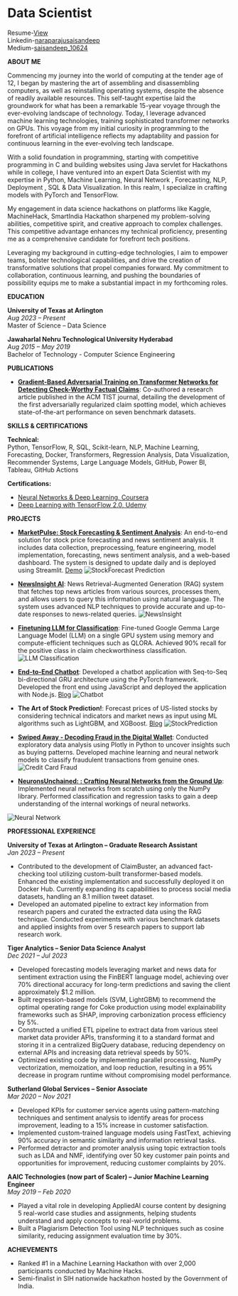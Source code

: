 # Data Scientist

Resume-[View](https://drive.google.com/file/d/18fQgDbzTJlq1562SlIhNEk5thCBmRn58/view?usp=sharing)<br>
Linkedin-[naraparajusaisandeep](https://www.linkedin.com/in/naraparajusaisandeep/)<br>
Medium-[saisandeep_10624](https://medium.com/@saisandeep_10624)

**ABOUT ME**

Commencing my journey into the world of computing at the tender age of 12, I began by mastering the art of assembling and disassembling computers, as well as reinstalling operating systems, despite the absence of readily available resources. This self-taught expertise laid the groundwork for what has been a remarkable 15-year voyage through the ever-evolving landscape of technology. Today, I leverage advanced machine learning technologies, training sophisticated transformer networks on GPUs. This voyage from my initial curiosity in programming to the forefront of artificial intelligence reflects my adaptability and passion for continuous learning in the ever-evolving tech landscape.

With a solid foundation in programming, starting with competitive programming in C and building websites using Java servlet for Hackathons while in college, I have ventured into an expert Data Scientist with my expertise in Python, Machine Learning, Neural Network , Forecasting, NLP, Deployment , SQL & Data Visualization. In this realm, I specialize in crafting models with PyTorch and TensorFlow.

My engagement in data science hackathons on platforms like Kaggle, MachineHack, SmartIndia Hackathon sharpened my problem-solving abilities, competitive spirit, and creative approach to complex challenges. This competitive advantage enhances my technical proficiency, presenting me as a comprehensive candidate for forefront tech positions.

Leveraging my background in cutting-edge technologies, I aim to empower teams, bolster technological capabilities, and drive the creation of transformative solutions that propel companies forward. My commitment to collaboration, continuous learning, and pushing the boundaries of possibility equips me to make a substantial impact in my forthcoming roles.

**EDUCATION**

**University of Texas at Arlington**  
*Aug 2023 – Present*  
Master of Science – Data Science

**Jawaharlal Nehru Technological University Hyderabad**  
*Aug 2015 – May 2019*  
Bachelor of Technology - Computer Science Engineering

**PUBLICATIONS**
- **[Gradient-Based Adversarial Training on Transformer Networks for Detecting Check-Worthy Factual Claims](https://dl.acm.org/doi/10.1145/3689212)**: Co-authored a research article published in the ACM TIST journal, detailing the development of the first adversarially regularized claim spotting model, which achieves state-of-the-art performance on seven benchmark datasets.

**SKILLS & CERTIFICATIONS**  

**Technical:**  
Python, TensorFlow, R, SQL, Scikit-learn, NLP, Machine Learning, Forecasting, Docker, Transformers, Regression Analysis, Data Visualization, Recommender Systems, Large Language Models, GitHub, Power BI, Tableau, GitHub Actions

**Certifications:**  
- [Neural Networks & Deep Learning, Coursera](https://www.coursera.org/account/accomplishments/verify/QYRADFYRZE6K)
- [Deep Learning with TensorFlow 2.0, Udemy](https://www.udemy.com/certificate/UC-ST97X67P/)

**PROJECTS**
- **[MarketPulse: Stock Forecasting & Sentiment Analysis](https://github.com/saisandeep97/StockForecastSentimentEndtoEnd)**: An end-to-end solution for stock price forecasting and news sentiment analysis. It includes data collection, preprocessing, feature engineering, model implementation, forecasting, news sentiment analysis, and a web-based dashboard. The system is designed to update daily and is deployed using Streamlit.
[Demo](https://stockforecastsentimentendtoend.streamlit.app/)
![StockForecast Prediction](/assets/img/stockforecast.png)

- **[NewsInsight AI](https://github.com/saisandeep97/NewsRAG-CustomizedNews)**: News Retrieval-Augmented Generation (RAG) system that fetches top news articles from various sources, processes them, and allows users to query this information using natural language. The system uses advanced NLP techniques to provide accurate and up-to-date responses to news-related queries.
![NewsInsight](/assets/img/newsinsight.png)


- **[Finetuning LLM for Classification](https://github.com/saisandeep97/finetuningLLM)**: Fine-tuned Google Gemma Large Language Model (LLM) on a single GPU system using memory and compute-efficient techniques such as QLORA. Achieved 90% recall for the positive class in claim checkworthiness classification.
![LLM Classification](/assets/img/llm.avif)

- **[End-to-End Chatbot](https://github.com/saisandeep97/Chat-botV2)**: Developed a chatbot application with Seq-to-Seq bi-directional GRU architecture using the PyTorch framework. Developed the front end using JavaScript and deployed the application with Node.js.
[Blog](https://medium.com/swlh/end-to-end-chatbot-using-sequence-to-sequence-architecture-e24d137f9c78)
![Chatbot](/assets/img/chatbot2.png)

- **The Art of Stock Prediction!**: Forecast prices of US-listed stocks by considering technical indicators and market news as input using ML algorithms such as LightGBM, and XGBoost. 
[Blog](https://medium.com/@saisandeep_10624/machine-learning-and-the-art-of-stock-prediction-43e3424356b7)
![StockPrediction](/assets/img/stockpred.jpeg)

- **[Swiped Away - Decoding Fraud in the Digital Wallet](https://github.com/saisandeep97/swipedaway)**: Conducted exploratory data analysis using Plotly in Python to uncover insights such as buying patterns. Developed machine learning and neural network models to classify fraudulent transactions from genuine ones.
![Credit Card Fraud](/assets/img/credit-card-fraud.avif)

- **[NeuronsUnchained: : Crafting Neural Networks from the Ground Up](https://github.com/saisandeep97/NeuronsUnchained)**: Implemented neural networks from scratch using only the NumPy library. Performed classification and regression tasks to gain a deep understanding of the internal workings of neural networks.

![Neural Network](/assets/img/nn.png)

**PROFESSIONAL EXPERIENCE**

**University of Texas at Arlington – Graduate Research Assistant**  
*Jan 2023 – Present*  
- Contributed to the development of ClaimBuster, an advanced fact-checking tool utilizing custom-built transformer-based models. Enhanced the existing implementation and successfully deployed it on Docker Hub. Currently expanding its capabilities to process social media datasets, handling an 8.1 million tweet dataset.
- Developed an automated pipeline to extract key information from research papers and curated the extracted data using the RAG technique. Conducted experiments with various benchmark datasets and applied insights from over 5 research papers to support lab research work.

**Tiger Analytics – Senior Data Science Analyst**  
*Dec 2021 – Jul 2023*  
- Developed forecasting models leveraging market and news data for sentiment extraction using the FinBERT language model, achieving over 70% directional accuracy for long-term predictions and saving the client approximately $1.2 million.
- Built regression-based models (SVM, LightGBM) to recommend the optimal operating range for Coke production using model explainability frameworks such as SHAP, improving carbonization process efficiency by 5%.
- Constructed a unified ETL pipeline to extract data from various steel market data provider APIs, transforming it to a standard format and storing it in a centralized BigQuery database, reducing dependency on external APIs and increasing data retrieval speeds by 50%.
- Optimized existing code by implementing parallel processing, NumPy vectorization, memoization, and loop reduction, resulting in a 95% decrease in program runtime without compromising model performance.

**Sutherland Global Services – Senior Associate**  
*Mar 2020 – Nov 2021*  
- Developed KPIs for customer service agents using pattern-matching techniques and sentiment analysis to identify areas for process improvement, leading to a 15% increase in customer satisfaction.
- Implemented custom-trained language models using FastText, achieving 90% accuracy in semantic similarity and information retrieval tasks.
- Performed detractor and promoter analysis using topic extraction tools such as LDA and NMF, identifying over 50 key customer pain points and opportunities for improvement, reducing customer complaints by 20%.

**AAIC Technologies (now part of Scaler) – Junior Machine Learning Engineer**  
*May 2019 – Feb 2020*  
- Played a vital role in developing AppliedAI course content by designing 5 real-world case studies and assignments, helping students understand and apply concepts to real-world problems.
- Built a Plagiarism Detection Tool using NLP techniques such as cosine similarity, reducing assignment evaluation time by 30%.


**ACHIEVEMENTS**

- Ranked #1 in a Machine Learning Hackathon with over 2,000 participants conducted by Machine Hacks.
- Semi-finalist in SIH nationwide hackathon hosted by the Government of India.
